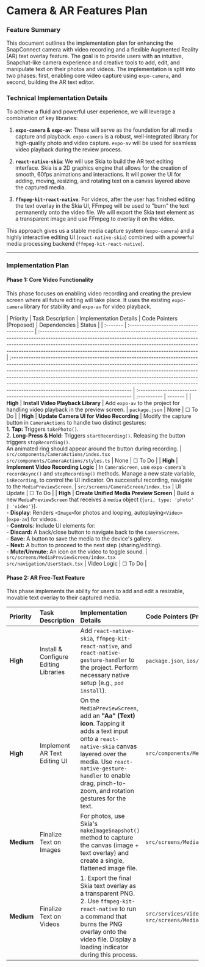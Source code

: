 # Camera & AR Features Plan

### Feature Summary

This document outlines the implementation plan for enhancing the SnapConnect
camera with video recording and a flexible Augmented Reality (AR) text overlay
feature. The goal is to provide users with an intuitive, Snapchat-like camera
experience and creative tools to add, edit, and manipulate text on their photos
and videos. The implementation is split into two phases: first, enabling core
video capture using `expo-camera`, and second, building the AR text editor.

### Technical Implementation Details

To achieve a fluid and powerful user experience, we will leverage a combination
of key libraries:

1.  **`expo-camera` & `expo-av`**: These will serve as the foundation for all
    media capture and playback. `expo-camera` is a robust, well-integrated
    library for high-quality photo and video capture. `expo-av` will be used for
    seamless video playback during the review process.

2.  **`react-native-skia`**: We will use Skia to build the AR text editing
    interface. Skia is a 2D graphics engine that allows for the creation of
    smooth, 60fps animations and interactions. It will power the UI for adding,
    moving, resizing, and rotating text on a canvas layered above the captured
    media.

3.  **`ffmpeg-kit-react-native`**: For videos, after the user has finished
    editing the text overlay in the Skia UI, FFmpeg will be used to "burn" the
    text permanently onto the video file. We will export the Skia text element
    as a transparent image and use FFmpeg to overlay it on the video.

This approach gives us a stable media capture system (`expo-camera`) and a
highly interactive editing UI (`react-native-skia`) combined with a powerful
media processing backend (`ffmpeg-kit-react-native`).

---

### Implementation Plan

#### Phase 1: Core Video Functionality

This phase focuses on enabling video recording and creating the preview screen
where all future editing will take place. It uses the existing `expo-camera`
library for stability and `expo-av` for video playback.

| Priority | Task Description                         | Implementation Details                                                                                                                                                                                                                                                                                      | Code Pointers (Proposed)                                                                                                                                                                                                                                                                                                                                                                                                                                 | Dependencies                                                                 | Status      |
| :------- | :--------------------------------------- | :---------------------------------------------------------------------------------------------------------------------------------------------------------------------------------------------------------------------------------------------------------------------------------------------------------- | :------------------------------------------------------------------------------------------------------------------------------------------------------------------------------------------------------------------------------------------------------------------------------------------------------------------------------------------------------------------------------------------------------------------------------------------------------- | :--------------------------------------------------------------------------- | :---------- | ------- |
| **High** | **Install Video Playback Library**       | Add `expo-av` to the project for handling video playback in the preview screen.                                                                                                                                                                                                                             | `package.json`                                                                                                                                                                                                                                                                                                                                                                                                                                           | None                                                                         | ☐ To Do     |
| **High** | **Update Camera UI for Video Recording** | Modify the capture button in `CameraActions` to handle two distinct gestures: <br> 1. **Tap:** Triggers `takePhoto()`. <br> 2. **Long-Press & Hold:** Triggers `startRecording()`. Releasing the button triggers `stopRecording()`. <br> An animated ring should appear around the button during recording. | `src/components/CameraActions/index.tsx`<br>`src/components/CameraActions/styles.ts`                                                                                                                                                                                                                                                                                                                                                                     | None                                                                         | ☐ To Do     |
| **High** | **Implement Video Recording Logic**      | In `CameraScreen`, use `expo-camera`'s `recordAsync()` and `stopRecording()` methods. Manage a new state variable, `isRecording`, to control the UI indicator. On successful recording, navigate to the `MediaPreviewScreen`.                                                                               | `src/screens/CameraScreen/index.tsx`                                                                                                                                                                                                                                                                                                                                                                                                                     | UI Update                                                                    | ☐ To Do     |
| **High** | **Create Unified Media Preview Screen**  | Build a new `MediaPreviewScreen` that receives a `media` object (`{uri, type: 'photo'                                                                                                                                                                                                                       | 'video'}`).<br>- **Display**: Renders `<Image>`for photos and looping, autoplaying`<Video>` (`expo-av`) for videos.<br>- **Controls**: Include UI elements for:<br>  - **Discard:** A back/close button to navigate back to the `CameraScreen`.<br> - **Save:** A button to save the media to the device's gallery.<br> - **Next:** A button to proceed to the next step (sharing/editing).<br> - **Mute/Unmute:** An icon on the video to toggle sound. | `src/screens/MediaPreviewScreen/index.tsx`<br>`src/navigation/UserStack.tsx` | Video Logic | ☐ To Do |

#### Phase 2: AR Free-Text Feature

This phase implements the ability for users to add and edit a resizable, movable
text overlay to their captured media.

| Priority   | Task Description                      | Implementation Details                                                                                                                                                                                                                                 | Code Pointers (Proposed)                                                     | Dependencies       | Status  |
| :--------- | :------------------------------------ | :----------------------------------------------------------------------------------------------------------------------------------------------------------------------------------------------------------------------------------------------------- | :--------------------------------------------------------------------------- | :----------------- | :------ |
| **High**   | Install & Configure Editing Libraries | Add `react-native-skia`, `ffmpeg-kit-react-native`, and `react-native-gesture-handler` to the project. Perform necessary native setup (e.g., `pod install`).                                                                                           | `package.json`, `ios/Podfile`                                                | All Phase 1 Tasks  | ☐ To Do |
| **High**   | Implement AR Text Editing UI          | On the `MediaPreviewScreen`, add an **"Aa" (Text) icon**. Tapping it adds a text input onto a `react-native-skia` canvas layered over the media. Use `react-native-gesture-handler` to enable drag, pinch-to-zoom, and rotation gestures for the text. | `src/components/MediaPreview/ARTextEditor.tsx`                               | Install Libraries  | ☐ To Do |
| **Medium** | Finalize Text on Images               | For photos, use Skia's `makeImageSnapshot()` method to capture the canvas (image + text overlay) and create a single, flattened image file.                                                                                                            | `src/screens/MediaPreviewScreen/index.tsx`                                   | AR Text Editing UI | ☐ To Do |
| **Medium** | Finalize Text on Videos               | 1. Export the final Skia text overlay as a transparent PNG. 2. Use `ffmpeg-kit-react-native` to run a command that burns the PNG overlay onto the video file. Display a loading indicator during this process.                                         | `src/services/VideoProcessor.ts`, `src/screens/MediaPreviewScreen/index.tsx` | AR Text Editing UI | ☐ To Do |
